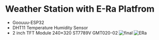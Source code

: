 # Weather Station with E-Ra Platfrom
+ Goouuu-ESP32
+ DHT11 Temperature Humidity Sensor
+ 2 inch TFT Module 240×320 ST7789V GMT020-02
![final](https://github.com/tinh0403/weatherstation/assets/96488265/22f89f9f-2522-4f32-835a-2e3dd2a913c9)
![ERa](https://github.com/tinh0403/weatherstation/assets/96488265/6eb69d7e-7ec3-4d1d-9320-9359728ce945)

